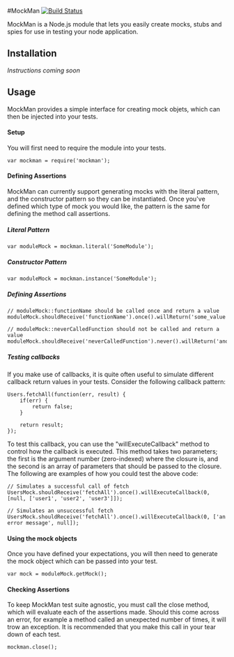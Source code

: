 #MockMan [![Build Status](https://travis-ci.org/JANorman/MockMan.png?branch=master)](https://travis-ci.org/JANorman/MockMan)

MockMan is a Node.js module that lets you easily create mocks, stubs and spies for use in testing your node application. 

## Installation
_Instructions coming soon_

## Usage
MockMan provides a simple interface for creating mock objets, which can then be injected into your tests.

#### Setup
You will first need to require the module into your tests.

    var mockman = require('mockman');

#### Defining Assertions
MockMan can currently support generating mocks with the literal pattern, and the constructor pattern so they can be instantiated. Once you've defined which type of mock you would like, the pattern is the same for defining the method call assertions. 
	
##### Literal Pattern
    var moduleMock = mockman.literal('SomeModule');

##### Constructor Pattern
    var moduleMock = mockman.instance('SomeModule');

##### Defining Assertions

    // moduleMock::functionName should be called once and return a value
    moduleMock.shouldReceive('functionName').once().willReturn('some_value');
    
    // moduleMock::neverCalledFunction should not be called and return a value
    moduleMock.shouldReceive('neverCalledFunction').never().willReturn('another_value');

##### Testing callbacks
If you make use of callbacks, it is quite often useful to simulate different callback return values in your tests. Consider the following callback pattern:

    Users.fetchAll(function(err, result) {
        if(err) {
            return false;
        }

        return result;
    }); 

To test this callback, you can use the "willExecuteCallback" method to control how the callback is executed. This method takes two parameters; the first is the argument number (zero-indexed) where the closure is, and the second is an array of parameters that should be passed to the closure. The following are examples of how you could test the above code:
    
    // Simulates a successful call of fetch
    UsersMock.shouldReceive('fetchAll').once().willExecuteCallback(0, [null, ['user1', 'user2', 'user3']]);

    // Simulates an unsuccessful fetch
    UsersMock.shouldReceive('fetchAll').once().willExecuteCallback(0, ['an error message', null]);


#### Using the mock objects
Once you have defined your expectations, you will then need to generate the mock object which can be passed into your test.

    var mock = moduleMock.getMock();

#### Checking Assertions
To keep MockMan test suite agnostic, you must call the close method, which will evaluate each of the assertions made. Should this come across an error, for example a method called an unexpected number of times, it will trow an exception. It is recommended that you make this call in your tear down of each test. 

    mockman.close();

